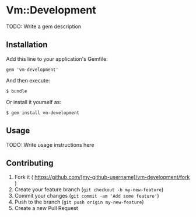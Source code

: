# Vm::Development

TODO: Write a gem description

## Installation

Add this line to your application's Gemfile:

    gem 'vm-development'

And then execute:

    $ bundle

Or install it yourself as:

    $ gem install vm-development

## Usage

TODO: Write usage instructions here

## Contributing

1. Fork it ( https://github.com/[my-github-username]/vm-development/fork )
2. Create your feature branch (`git checkout -b my-new-feature`)
3. Commit your changes (`git commit -am 'Add some feature'`)
4. Push to the branch (`git push origin my-new-feature`)
5. Create a new Pull Request
